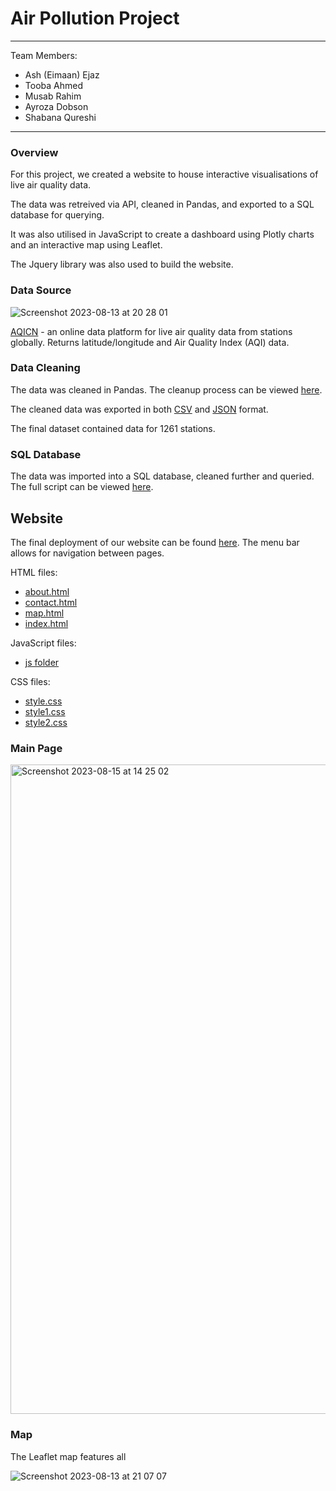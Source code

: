 # Air Pollution Project

------------------------------------
Team Members:

- Ash (Eimaan) Ejaz
- Tooba Ahmed
- Musab Rahim
- Ayroza Dobson
- Shabana Qureshi
------------------------------------

### Overview

For this project, we created a website to house interactive visualisations of live air quality data.

The data was retreived via API, cleaned in Pandas, and exported to a SQL database for querying.

It was also utilised in JavaScript to create a dashboard using Plotly charts and an interactive map using Leaflet.

The Jquery library was also used to build the website.


### Data Source

![Screenshot 2023-08-13 at 20 28 01](https://github.com/ashejaz/air-pollution-project/assets/127614970/b213b057-34f1-4e66-9c78-a3787646421f)

[AQICN](https://aqicn.org/json-api/doc/) - an online data platform for live air quality data from stations globally. Returns latitude/longitude and Air Quality Index (AQI) data.

### Data Cleaning

The data was cleaned in Pandas. The cleanup process can be viewed [here](data_cleansing.ipynb).

The cleaned data was exported in both [CSV](data/air_pollution_data.csv) and [JSON](data/air_pollution_data.json) format.

The final dataset contained data for 1261 stations.

### SQL Database

The data was imported into a SQL database, cleaned further and queried. The full script can be viewed [here](sql/data_pollution_query.sql).

## Website

The final deployment of our website can be found [here](https://ashejaz.github.io/air-pollution-project/index.html).
The menu bar allows for navigation between pages.

HTML files:
- [about.html](about.html)
- [contact.html](contact.html)
- [map.html](map.html)
- [index.html](index.html)

JavaScript files:
- [js folder](js)

CSS files:
- [style.css](style.css)
- [style1.css](style1.css)
- [style2.css](style2.css)

### Main Page

<img width="1039" alt="Screenshot 2023-08-15 at 14 25 02" src="https://github.com/ashejaz/air-pollution-project/assets/127614970/da8a0e01-5ae0-48d1-8ec5-c059fe7875d0">

### Map

The Leaflet map features all 

![Screenshot 2023-08-13 at 21 07 07](https://github.com/ashejaz/air-pollution-project/assets/127614970/112b1c60-0978-46fd-ad15-a5fc0bcf96d7)





